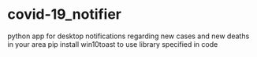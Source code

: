 # covid-19_notifier
python app for desktop notifications regarding new cases and new deaths in your area 
pip install win10toast to use library specified in code
